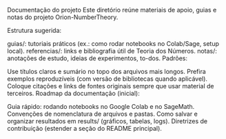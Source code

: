 Documentação do projeto
Este diretório reúne materiais de apoio, guias e notas do projeto Orion-NumberTheory.

Estrutura sugerida:

guias/: tutoriais práticos (ex.: como rodar notebooks no Colab/Sage, setup local).
referencias/: links e bibliografia útil de Teoria dos Números.
notas/: anotações de estudo, ideias de experimentos, to-dos.
Padrões:

Use títulos claros e sumário no topo dos arquivos mais longos.
Prefira exemplos reproduzíveis (com versão de bibliotecas quando aplicável).
Coloque citações e links de fontes originais sempre que usar material de terceiros.
Roadmap da documentação (inicial):

Guia rápido: rodando notebooks no Google Colab e no SageMath.
Convenções de nomenclatura de arquivos e pastas.
Como salvar e organizar resultados em results/ (gráficos, tabelas, logs).
Diretrizes de contribuição (estender a seção do README principal).

